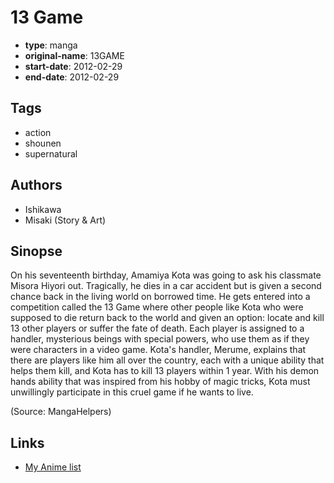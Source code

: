 # 13 Game

-   **type**: manga
-   **original-name**: 13GAME
-   **start-date**: 2012-02-29
-   **end-date**: 2012-02-29

## Tags

-   action
-   shounen
-   supernatural

## Authors

-   Ishikawa
-   Misaki (Story & Art)

## Sinopse

On his seventeenth birthday, Amamiya Kota was going to ask his classmate Misora Hiyori out. Tragically, he dies in a car accident but is given a second chance back in the living world on borrowed time. He gets entered into a competition called the 13 Game where other people like Kota who were supposed to die return back to the world and given an option: locate and kill 13 other players or suffer the fate of death. Each player is assigned to a handler, mysterious beings with special powers, who use them as if they were characters in a video game. Kota's handler, Merume, explains that there are players like him all over the country, each with a unique ability that helps them kill, and Kota has to kill 13 players within 1 year. With his demon hands ability that was inspired from his hobby of magic tricks, Kota must unwillingly participate in this cruel game if he wants to live.

(Source: MangaHelpers)

## Links

-   [My Anime list](https://myanimelist.net/manga/37677/13_Game)
